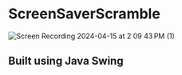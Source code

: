 # ScreenSaverScramble


![Screen Recording 2024-04-15 at 2 09 43 PM (1)](https://github.com/BigBandzJosh/ScreenSaverScramble/assets/113129413/aa8939f5-c087-4bd4-83f1-c7a5bbfce925)

## Built using Java Swing
